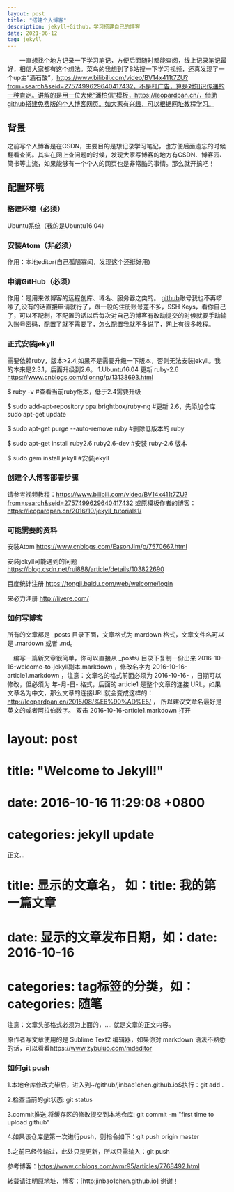 ```yaml
---
layout: post
title: "搭建个人博客"
description: jekyll+Github，学习搭建自己的博客
date: 2021-06-12
tag: jekyll
---   
```


　　一直想找个地方记录一下学习笔记，方便后面随时都能查阅，线上记录笔记最好，相信大家都有这个想法。菜鸟的我想到了B站搜一下学习视频，还真发现了一个up主“酒石酸”，https://www.bilibili.com/video/BV14x411t7ZU?from=search&seid=2757499629640417432，不是打广告，算是对知识传递的一种肯定。讲解的是用一位大佬“潘柏信”模板，https://leopardpan.cn/，借助github搭建免费版的个人博客网页。如大家有兴趣，可以根据网址教程学习。


## 背景

  之前写个人博客是在CSDN，主要目的是想记录学习笔记，也方便后面遗忘的时候翻看查阅。其实在网上查问题的时候，发现大家写博客的地方有CSDN、博客园、简书等主流，如果能够有一个个人的网页也是非常酷的事情。那么就开搞吧！

## 配置环境     

### 搭建环境（必须）         

Ubuntu系统（我的是Ubuntu16.04）

### 安装Atom（非必须）     
作用：本地editor(自己孤陋寡闻，发现这个还挺好用)

### 申请GitHub（必须）
作用：是用来做博客的远程创库、域名、服务器之类的。
[github](https://github.com/)账号我也不再啰嗦了,没有的话直接申请就行了，跟一般的注册账号差不多，SSH Keys，看你自己了，可以不配制，不配置的话以后每次对自己的博客有改动提交的时候就要手动输入账号密码，配置了就不需要了，怎么配置我就不多说了，网上有很多教程。

### 正式安装jekyll
需要依赖ruby，版本>2.4,如果不是需要升级一下版本，否则无法安装jekyll。我的本来是2.3.1，后面升级到2.6。
1.Ubuntu16.04 更新 ruby-2.6 https://www.cnblogs.com/dlonng/p/13138693.html

  $ ruby -v      #查看当前ruby版本，低于2.4需要升级

  $ sudo add-apt-repository ppa:brightbox/ruby-ng    #更新 2.6，先添加仓库
    sudo apt-get update

   $ sudo apt-get purge --auto-remove ruby    #删除低版本的 ruby

   $ sudo apt-get install ruby2.6 ruby2.6-dev    #安装 ruby-2.6 版本

   $ sudo gem install jekyll    #安装jekyll


### 创建个人博客部署步骤
请参考视频教程：https://www.bilibili.com/video/BV14x411t7ZU?from=search&seid=2757499629640417432
或原模板作者的博客：https://leopardpan.cn/2016/10/jekyll_tutorials1/

### 可能需要的资料
安装Atom
https://www.cnblogs.com/EasonJim/p/7570667.html

安装jekyll可能遇到的问题
https://blog.csdn.net/rui888/article/details/103822690

百度统计注册
https://tongji.baidu.com/web/welcome/login

来必力注册
http://livere.com/

### 如何写博客
  所有的文章都是 _posts 目录下面，文章格式为 mardown 格式，文章文件名可以是 .mardown 或者 .md。

　编写一篇新文章很简单，你可以直接从 _posts/ 目录下复制一份出来 2016-10-16-welcome-to-jekyll副本.markdown ，修改名字为 2016-10-16-article1.markdown ，注意：文章名的格式前面必须为 2016-10-16- ，日期可以修改，但必须为 年-月-日- 格式，后面的 article1 是整个文章的连接 URL，如果文章名为中文，那么文章的连接URL就会变成这样的：http://leopardpan.cn/2015/08/%E6%90%AD%E5/ ， 所以建议文章名最好是英文的或者阿拉伯数字。 双击 2016-10-16-article1.markdown 打开

# layout: post

# title:  "Welcome to Jekyll!"

# date:   2016-10-16 11:29:08 +0800

# categories: jekyll update

正文...

# title: 显示的文章名， 如：title: 我的第一篇文章

# date: 显示的文章发布日期，如：date: 2016-10-16

# categories: tag标签的分类，如：categories: 随笔

注意：文章头部格式必须为上面的，…. 就是文章的正文内容。

原作者写文章使用的是 Sublime Text2 编辑器，如果你对 markdown 语法不熟悉的话，可以看看https://www.zybuluo.com/mdeditor

### 如何git push
1.本地仓库修改完毕后，进入到~/github/jinbao1chen.github.io$执行：git add .

2.检查当前的git状态: git status

3.commit推送,将缓存区的修改提交到本地仓库: git commit -m "first time to upload github"

4.如果该仓库是第一次进行push，则指令如下：git push origin master

5.之前已经传输过，此处只是更新，所以只需输入：git push

参考博客：https://www.cnblogs.com/wmr95/articles/7768492.html


转载请注明原地址，博客：[http:jinbao1chen.github.io] 谢谢！
